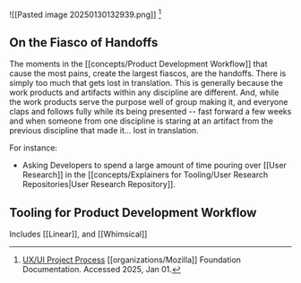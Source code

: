 
![[Pasted image 20250130132939.png]] [^1]

## On the Fiasco of Handoffs
The moments in the [[concepts/Product Development Workflow]] that cause the most pains, create the largest fiascos, are the handoffs. There is simply too much that gets lost in translation. This is generally because the work products and artifacts within any discipline are different.  And, while the work products serve the purpose well of group making it, and everyone claps and follows fully while its being presented -- fast forward a few weeks and when someone from one discipline is staring at an artifact from the previous discipline that made it...  lost in translation.   

For instance:
- Asking Developers to spend a large amount of time pouring over [[User Research]] in the [[concepts/Explainers for Tooling/User Research Repositories|User Research Repository]]. 

## Tooling for Product Development Workflow
Includes [[Linear]], and [[Whimsical]]





[^1]: [UX/UI Project Process](https://foundation.mozilla.org/en/docs/design/websites/process-for-uxui-projects/) [[organizations/Mozilla]] Foundation Documentation. Accessed 2025, Jan 01.  
